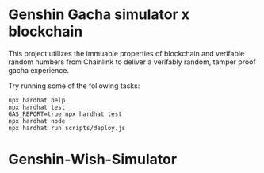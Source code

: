 # Genshin Gacha simulator x blockchain

This project utilizes the immuable properties of blockchain and verifable random numbers from Chainlink to deliver a verifably random, tamper proof gacha experience.

Try running some of the following tasks:

```shell
npx hardhat help
npx hardhat test
GAS_REPORT=true npx hardhat test
npx hardhat node
npx hardhat run scripts/deploy.js
```
# Genshin-Wish-Simulator
